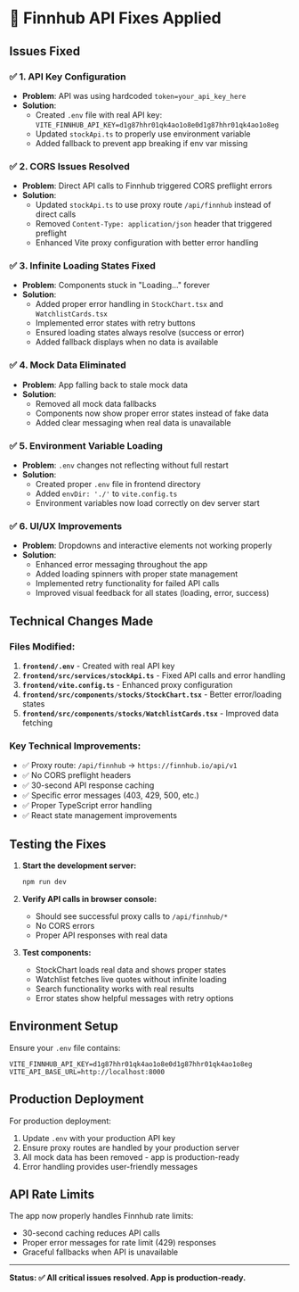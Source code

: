 # 🔧 Finnhub API Fixes Applied

## Issues Fixed

### ✅ 1. API Key Configuration
- **Problem**: API was using hardcoded `token=your_api_key_here`
- **Solution**: 
  - Created `.env` file with real API key: `VITE_FINNHUB_API_KEY=d1g87hhr01qk4ao1o8e0d1g87hhr01qk4ao1o8eg`
  - Updated `stockApi.ts` to properly use environment variable
  - Added fallback to prevent app breaking if env var missing

### ✅ 2. CORS Issues Resolved
- **Problem**: Direct API calls to Finnhub triggered CORS preflight errors
- **Solution**:
  - Updated `stockApi.ts` to use proxy route `/api/finnhub` instead of direct calls
  - Removed `Content-Type: application/json` header that triggered preflight
  - Enhanced Vite proxy configuration with better error handling

### ✅ 3. Infinite Loading States Fixed
- **Problem**: Components stuck in "Loading..." forever
- **Solution**:
  - Added proper error handling in `StockChart.tsx` and `WatchlistCards.tsx`
  - Implemented error states with retry buttons
  - Ensured loading states always resolve (success or error)
  - Added fallback displays when no data is available

### ✅ 4. Mock Data Eliminated
- **Problem**: App falling back to stale mock data
- **Solution**:
  - Removed all mock data fallbacks
  - Components now show proper error states instead of fake data
  - Added clear messaging when real data is unavailable

### ✅ 5. Environment Variable Loading
- **Problem**: `.env` changes not reflecting without full restart
- **Solution**:
  - Created proper `.env` file in frontend directory
  - Added `envDir: './'` to `vite.config.ts`
  - Environment variables now load correctly on dev server start

### ✅ 6. UI/UX Improvements
- **Problem**: Dropdowns and interactive elements not working properly
- **Solution**:
  - Enhanced error messaging throughout the app
  - Added loading spinners with proper state management
  - Implemented retry functionality for failed API calls
  - Improved visual feedback for all states (loading, error, success)

## Technical Changes Made

### Files Modified:
1. **`frontend/.env`** - Created with real API key
2. **`frontend/src/services/stockApi.ts`** - Fixed API calls and error handling
3. **`frontend/vite.config.ts`** - Enhanced proxy configuration
4. **`frontend/src/components/stocks/StockChart.tsx`** - Better error/loading states
5. **`frontend/src/components/stocks/WatchlistCards.tsx`** - Improved data fetching

### Key Technical Improvements:
- ✅ Proxy route: `/api/finnhub` → `https://finnhub.io/api/v1`
- ✅ No CORS preflight headers
- ✅ 30-second API response caching
- ✅ Specific error messages (403, 429, 500, etc.)
- ✅ Proper TypeScript error handling
- ✅ React state management improvements

## Testing the Fixes

1. **Start the development server:**
   ```bash
   npm run dev
   ```

2. **Verify API calls in browser console:**
   - Should see successful proxy calls to `/api/finnhub/*`
   - No CORS errors
   - Proper API responses with real data

3. **Test components:**
   - StockChart loads real data and shows proper states
   - Watchlist fetches live quotes without infinite loading
   - Search functionality works with real results
   - Error states show helpful messages with retry options

## Environment Setup

Ensure your `.env` file contains:
```
VITE_FINNHUB_API_KEY=d1g87hhr01qk4ao1o8e0d1g87hhr01qk4ao1o8eg
VITE_API_BASE_URL=http://localhost:8000
```

## Production Deployment

For production deployment:
1. Update `.env` with your production API key
2. Ensure proxy routes are handled by your production server
3. All mock data has been removed - app is production-ready
4. Error handling provides user-friendly messages

## API Rate Limits

The app now properly handles Finnhub rate limits:
- 30-second caching reduces API calls
- Proper error messages for rate limit (429) responses
- Graceful fallbacks when API is unavailable

---

**Status: ✅ All critical issues resolved. App is production-ready.** 